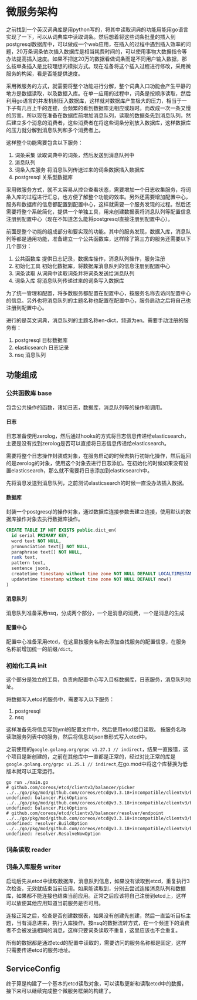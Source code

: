# 微服务架构

之前找到一个英汉词典库是用python写的，将其中读取词典的功能用能用go语言实现了一下，可以从词典库中读取词条。然后想着将这些词条批量的插入到postgresql数据库中，可以做成一个web应用，在插入的过程中遇到插入效率的问题，20万条词条依次插入数据库是相当耗费时间的，可以使用事物大数据指令等办法提高插入速度。如果不把这20万的数据看做词条而是不同用户输入数据，那么按单条插入是比较理想的模拟方式。现在准备将这个插入过程进行修改，采用微服务的构架，看是否能提供速度。

采用微服务的方式，就需要将整个功能进行分解，整个词典入口功能会产生平静的地方是数据读取，以及数据入库。在单一应用的过程中，词条是按顺序读取，然后利用go语言的并发机制压入数据库，这样就对数据库产生极大的压力，相当于一下子有几百上千的连接，会频繁的看到数据库无相应或超时。而改成一次一条又慢的厉害。所以现在准备在数据库前增加消息队列，读取的数据条先到消息队列，然后建立多个消息的消费者，这些消费者在将这些词条分别放入数据库，这样数据库的压力就分解到消息队列和多个消费者上。

这样整个功能需要包含以下服务：

1. 词条采集 读取词典中的词条，然后发送到消息队列中
2. 消息队列
3. 词条入库服务 将消息队列传送过来的词条数据插入数据库
4. postgresql 关系型数据库

采用微服务方式，就不太容易从控台查看状态，需要增加一个日志收集服务，将词条入库的过程进行汇总，也方便了解整个功能的效率。另外还需要增加配置中心，服务和数据库的信息都配置到配置中心，这样就需要一个服务发现的过程。然后还需要将整个系统简化，提供一个单独工具，用来创建数据表将消息队列等配置信息注册到配置中心（现在不知道怎么能将postgresql直接注册到配置中心）。

前面是整个功能的组成部分和要实现的功能。其中的服务发现，数据入库，消息队列等都是通用功能，准备建立一个公共函数库，这样除了第三方的服务还需要以下几个部分：

1. 公共函数库 提供日志记录，数据库操作，消息队列操作，服务注册
2. 初始化工具 初始化数据库，将数据库消息队列的信息注册到配置中心
3. 词条读取 从词典中读取词条并将词条发送给消息队列
4. 词条入库 将消息队列传递过来的词条写入数据库

为了统一管理和配置，将多数服务都配置在配置中心，按服务名称去访问配置中心的信息。另外也将消息队列的主题名称也配置在配置中心，服务启动之后将自己也注册到配置中心。

进行的是英文词典，消息队列的主题名称en-dict，频道为en。需要手动注册的服务有：

1. postgresql 目标数据库
2. elasticsearch 日志记录
3. nsq 消息队列

## 功能组成

### 公共函数库 base

包含公共操作的函数，诸如日志，数据库，消息队列等的操作和调用。

#### 日志

日志准备使用zerolog，然后通过hooks的方式将日志信息传递给elasticsearch，主要是没有找到zerolog是否可以直接将日志信息传递给elasticsearch。

需要将整个日志操作封装成对象，在服务启动的时候去执行初始化操作，然后返回的是zerolog的对象，使用这个对象去进行日志添加。在初始化的时候如果没有设置elasticsearch，那么就不需要将日志添加到elasticsearch中。

先将消息发送到消息队列，之前测试elasticsearch的时候一直没办法插入数据。

#### 数据库

封装一个postgresql的操作对象，通过数据库连接参数去建立连接，使用默认的数据库操作对象去执行数据库操作。

```sql
CREATE TABLE IF NOT EXISTS public.dict_en(
  id serial PRIMARY KEY,
  word text NOT NULL,
  pronunciation text[] NOT NULL,
  paraphrase text[] NOT NULL,
  rank text,
  pattern text,
  sentence jsonb,
  createtime timestamp without time zone NOT NULL DEFAULT LOCALTIMESTAMP,
  updatetime timestamp without time zone NOT NULL DEFAULT now()
)
```

#### 消息队列

消息队列准备采用nsq，分成两个部分，一个是消息的消费，一个是消息的生成

#### 配置中心

配置中心准备采用etcd，在这里按服务名称去添加查找服务的配置信息，在服务名称前增加统一的前缀`/dict`。

### 初始化工具 init

这个部分是独立的工具，负责向配置中心写入目标数据库，日志服务，消息队列地址。

将数据写入etcd的服务中，需要写入以下服务：

1. postgresql
2. nsq

这样准备先将信息写到yml的配置文件中，然后使用etcd接口读取。
按服务名称读取服务列表中的服务，然后将信息以json串形式写入etcd中。

之前使用的`google.golang.org/grpc v1.27.1 // indirect`，结果一直报错，这个项目是新创建的，之前在其他库中一直都是正常的，经过对比正常的库是`google.golang.org/grpc v1.25.1 // indirect`,在go.mod中将这个库替换为低版本就可以正常运行。

```
go run ./main.go                                                 
# github.com/coreos/etcd/clientv3/balancer/picker
../../go/pkg/mod/github.com/coreos/etcd@v3.3.18+incompatible/clientv3/balancer/picker/err.go:37:44: undefined: balancer.PickOptions
../../go/pkg/mod/github.com/coreos/etcd@v3.3.18+incompatible/clientv3/balancer/picker/roundrobin_balanced.go:55:54: undefined: balancer.PickOptions
# github.com/coreos/etcd/clientv3/balancer/resolver/endpoint
../../go/pkg/mod/github.com/coreos/etcd@v3.3.18+incompatible/clientv3/balancer/resolver/endpoint/endpoint.go:114:78: undefined: resolver.BuildOption
../../go/pkg/mod/github.com/coreos/etcd@v3.3.18+incompatible/clientv3/balancer/resolver/endpoint/endpoint.go:182:31: undefined: resolver.ResolveNowOption

```
 
### 词条读取 reader 

### 词条入库服务 writer

启动后先从etcd中读取数据库，消息队列信息，如果没有读取到etcd，重复执行3次检查，无效就结束当前应用。如果能读取到，分别去尝试连接消息队列和数据库，如果都不能连接也结束当前应用。正常之后应该将自己注册到etcd上，这样可以放便其他应用知道当前服务是否可用。

连接正常之后，检查是否创建数据表，如果没有创建先创建，然后一直监听目标主题，当有消息进来，执行入库操作。按nsq的数据流转方式，在一个频道下的消费者不会被发送相同的消息，这样只要词条读取不重复，这里应该也不会重复。

所有的数据都是通过etcd的配置中读取的，需要访问的服务名称都是固定，这样只需要传递etcd的服务地址。



## ServiceConfig

终于算是构建了一个基本的etcd读取对象，可以读取更新和读取etcd中的数据，接下来可以继续完成整个微服务框架的构建了。
